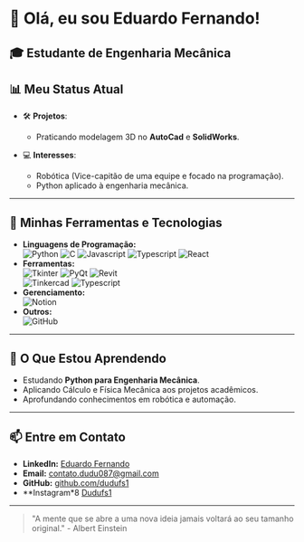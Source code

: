 # 👋 Olá, eu sou Eduardo Fernando!
🎓 **Estudante de Engenharia Mecânica**    
---

## 📊 **Meu Status Atual**
- 🛠️ **Projetos**:  
  - Praticando modelagem 3D no **AutoCad** e **SolidWorks**.  

- 💻 **Interesses**:  
  - Robótica (Vice-capitão de uma equipe e focado na programação).  
  - Python aplicado à engenharia mecânica.  
---

## 📂 **Minhas Ferramentas e Tecnologias**
- **Linguagens de Programação:**  
  ![Python](https://img.shields.io/badge/-Python-3776AB?logo=python&logoColor=white) ![C](https://img.shields.io/badge/-C-A8B9CC?logo=c&logoColor=white)  ![Javascript]( https://img.shields.io/badge/JavaScript-blue?logo=Javascript)  ![Typescript]( https://img.shields.io/badge/Typescript-white?logo=typescript)  ![React]( https://img.shields.io/badge/ReactJS-black?logo=react)  
- **Ferramentas:**  
  ![Tkinter](https://img.shields.io/badge/-Tkinter-3776AB?logo=python&logoColor=white) ![PyQt](https://img.shields.io/badge/-PyQt-41CD52?logo=qt&logoColor=white)  ![Revit]( https://img.shields.io/badge/AutoCad-purple?logo=Autocad)  
  ![Tinkercad](https://img.shields.io/badge/-Tinkercad-0079C1?logo=autodesk&logoColor=white)  ![Typescript]( https://img.shields.io/badge/Numpy-red?logo=numpy)  
- **Gerenciamento:**  
  ![Notion](https://img.shields.io/badge/-Notion-000000?logo=notion&logoColor=white)  
- **Outros:**  
  ![GitHub](https://img.shields.io/badge/-GitHub-181717?logo=github&logoColor=white)  

---

## 🚀 **O Que Estou Aprendendo**
- Estudando **Python para Engenharia Mecânica**.  
- Aplicando Cálculo e Física Mecânica aos projetos acadêmicos.  
- Aprofundando conhecimentos em robótica e automação.  

---

## 📫 **Entre em Contato**
- **LinkedIn:** [Eduardo Fernando](https://www.linkedin.com/in/eduardo-fernando-590077227/)  
- **Email:** contato.dudu087@gmail.com  
- **GitHub:** [github.com/dudufs1](https://github.com/dudufs1)
- **Instagram*8 [Dudufs1](https://www.instagram.com/dudufs1/)
---

> "A mente que se abre a uma nova ideia jamais voltará ao seu tamanho original." - Albert Einstein  
